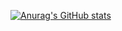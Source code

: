 [![Anurag's GitHub stats](https://github-readme-stats.vercel.app/api?username=azupero&show_icons=true&theme=dark)](https://github.com/anuraghazra/github-readme-stats)
